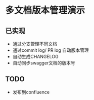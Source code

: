 # 多文档版本管理演示
## 已实现
* 通过分支管理不同文档
* 通过commit log/ PR log 自动版本管理
* 自动生成CHANGELOG
* 自动同步swagger文档的版本号

## TODO
* 发布到confluence